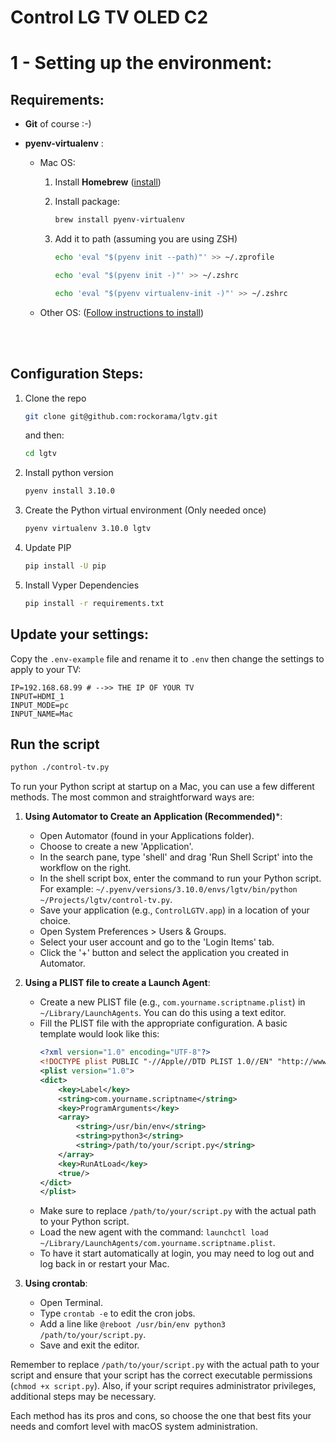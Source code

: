 # Control LG TV OLED C2

# 1 - Setting up the environment:

## Requirements:

- **Git** of course :-)
- **pyenv-virtualenv** :

  - Mac OS:

    1. Install **Homebrew** ([install](https://brew.sh/))

    1. Install package:
       ```sh
       brew install pyenv-virtualenv
       ```
    1. Add it to path (assuming you are using ZSH)
       ```sh
       echo 'eval "$(pyenv init --path)"' >> ~/.zprofile
       ```
       ```sh
       echo 'eval "$(pyenv init -)"' >> ~/.zshrc
       ```
       ```sh
       echo 'eval "$(pyenv virtualenv-init -)"' >> ~/.zshrc
       ```

  - Other OS:
    ([Follow instructions to install](https://github.com/pyenv/pyenv-virtualenv))

<br/>
<br/>

## Configuration Steps:

1. Clone the repo

   ```sh
   git clone git@github.com:rockorama/lgtv.git
   ```

   and then:

   ```sh
   cd lgtv
   ```

1. Install python version

   ```sh
   pyenv install 3.10.0
   ```

1. Create the Python virtual environment (Only needed once)

   ```sh
   pyenv virtualenv 3.10.0 lgtv

   ```

1. Update PIP
   ```sh
   pip install -U pip
   ```
1. Install Vyper Dependencies

   ```sh
   pip install -r requirements.txt
   ```

## Update your settings:

Copy the `.env-example` file and rename it to `.env` then change the settings to apply to your TV:
```
IP=192.168.68.99 # -->> THE IP OF YOUR TV
INPUT=HDMI_1
INPUT_MODE=pc
INPUT_NAME=Mac
```

## Run the script

   ```sh
   python ./control-tv.py
   ```


To run your Python script at startup on a Mac, you can use a few different methods. The most common and straightforward ways are:

1. **Using Automator to Create an Application (Recommended)***:
   - Open Automator (found in your Applications folder).
   - Choose to create a new 'Application'.
   - In the search pane, type 'shell' and drag 'Run Shell Script' into the workflow on the right.
   - In the shell script box, enter the command to run your Python script. For example: `~/.pyenv/versions/3.10.0/envs/lgtv/bin/python ~/Projects/lgtv/control-tv.py`.
   - Save your application (e.g., `ControlLGTV.app`) in a location of your choice.
   - Open System Preferences > Users & Groups.
   - Select your user account and go to the 'Login Items' tab.
   - Click the '+' button and select the application you created in Automator.

2. **Using a PLIST file to create a Launch Agent**:
   - Create a new PLIST file (e.g., `com.yourname.scriptname.plist`) in `~/Library/LaunchAgents`. You can do this using a text editor.
   - Fill the PLIST file with the appropriate configuration. A basic template would look like this:
     ```xml
     <?xml version="1.0" encoding="UTF-8"?>
     <!DOCTYPE plist PUBLIC "-//Apple//DTD PLIST 1.0//EN" "http://www.apple.com/DTDs/PropertyList-1.0.dtd">
     <plist version="1.0">
     <dict>
         <key>Label</key>
         <string>com.yourname.scriptname</string>
         <key>ProgramArguments</key>
         <array>
             <string>/usr/bin/env</string>
             <string>python3</string>
             <string>/path/to/your/script.py</string>
         </array>
         <key>RunAtLoad</key>
         <true/>
     </dict>
     </plist>
     ```
   - Make sure to replace `/path/to/your/script.py` with the actual path to your Python script.
   - Load the new agent with the command: `launchctl load ~/Library/LaunchAgents/com.yourname.scriptname.plist`.
   - To have it start automatically at login, you may need to log out and log back in or restart your Mac.

3. **Using crontab**:
   - Open Terminal.
   - Type `crontab -e` to edit the cron jobs.
   - Add a line like `@reboot /usr/bin/env python3 /path/to/your/script.py`.
   - Save and exit the editor.

Remember to replace `/path/to/your/script.py` with the actual path to your script and ensure that your script has the correct executable permissions (`chmod +x script.py`). Also, if your script requires administrator privileges, additional steps may be necessary. 

Each method has its pros and cons, so choose the one that best fits your needs and comfort level with macOS system administration.